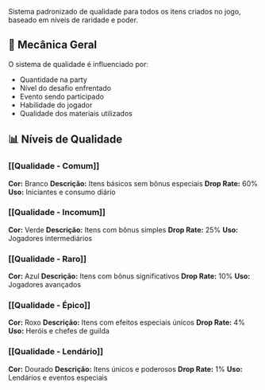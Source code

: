 Sistema padronizado de qualidade para todos os itens criados no jogo, baseado em níveis de raridade e poder.

## 🎯 Mecânica Geral

O sistema de qualidade é influenciado por:
- Quantidade na party
- Nível do desafio enfrentado
- Evento sendo participado
- Habilidade do jogador
- Qualidade dos materiais utilizados

## 📊 Níveis de Qualidade

### [[Qualidade - Comum]]
**Cor:** Branco
**Descrição:** Itens básicos sem bônus especiais
**Drop Rate:** 60%
**Uso:** Iniciantes e consumo diário

### [[Qualidade - Incomum]]
**Cor:** Verde
**Descrição:** Itens com bônus simples
**Drop Rate:** 25%
**Uso:** Jogadores intermediários

### [[Qualidade - Raro]]
**Cor:** Azul
**Descrição:** Itens com bônus significativos
**Drop Rate:** 10%
**Uso:** Jogadores avançados

### [[Qualidade - Épico]]
**Cor:** Roxo
**Descrição:** Itens com efeitos especiais únicos
**Drop Rate:** 4%
**Uso:** Heróis e chefes de guilda

### [[Qualidade - Lendário]]
**Cor:** Dourado
**Descrição:** Itens únicos e poderosos
**Drop Rate:** 1%
**Uso:** Lendários e eventos especiais
